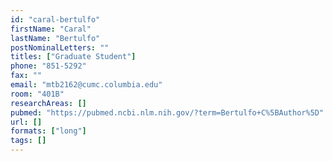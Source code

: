 ```yaml
---
id: "caral-bertulfo"
firstName: "Caral"
lastName: "Bertulfo"
postNominalLetters: ""
titles: ["Graduate Student"]
phone: "851-5292"
fax: ""
email: "mtb2162@cumc.columbia.edu"
room: "401B"
researchAreas: []
pubmed: "https://pubmed.ncbi.nlm.nih.gov/?term=Bertulfo+C%5BAuthor%5D"
url: []
formats: ["long"]
tags: []
---
```

